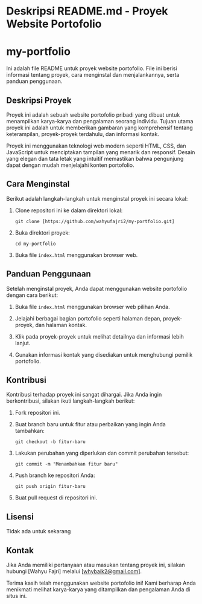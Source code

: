 # Deskripsi README.md - Proyek Website Portofolio
# my-portfolio

Ini adalah file README untuk proyek website portofolio. File ini berisi informasi tentang proyek, cara menginstal dan menjalankannya, serta panduan penggunaan.

## Deskripsi Proyek

Proyek ini adalah sebuah website portofolio pribadi yang dibuat untuk menampilkan karya-karya dan pengalaman seorang individu. Tujuan utama proyek ini adalah untuk memberikan gambaran yang komprehensif tentang keterampilan, proyek-proyek terdahulu, dan informasi kontak.

Proyek ini menggunakan teknologi web modern seperti HTML, CSS, dan JavaScript untuk menciptakan tampilan yang menarik dan responsif. Desain yang elegan dan tata letak yang intuitif memastikan bahwa pengunjung dapat dengan mudah menjelajahi konten portofolio.

## Cara Menginstal

Berikut adalah langkah-langkah untuk menginstal proyek ini secara lokal:

1. Clone repositori ini ke dalam direktori lokal:
   ```
   git clone [https://github.com/wahyufajri2/my-portfolio.git]
   ```

2. Buka direktori proyek:
   ```
   cd my-portfolio
   ```

3. Buka file `index.html` menggunakan browser web.

## Panduan Penggunaan

Setelah menginstal proyek, Anda dapat menggunakan website portofolio dengan cara berikut:

1. Buka file `index.html` menggunakan browser web pilihan Anda.

2. Jelajahi berbagai bagian portofolio seperti halaman depan, proyek-proyek, dan halaman kontak.

3. Klik pada proyek-proyek untuk melihat detailnya dan informasi lebih lanjut.

4. Gunakan informasi kontak yang disediakan untuk menghubungi pemilik portofolio.

## Kontribusi

Kontribusi terhadap proyek ini sangat dihargai. Jika Anda ingin berkontribusi, silakan ikuti langkah-langkah berikut:

1. Fork repositori ini.

2. Buat branch baru untuk fitur atau perbaikan yang ingin Anda tambahkan:
   ```
   git checkout -b fitur-baru
   ```

3. Lakukan perubahan yang diperlukan dan commit perubahan tersebut:
   ```
   git commit -m "Menambahkan fitur baru"
   ```

4. Push branch ke repositori Anda:
   ```
   git push origin fitur-baru
   ```

5. Buat pull request di repositori ini.

## Lisensi

Tidak ada untuk sekarang

## Kontak

Jika Anda memiliki pertanyaan atau masukan tentang proyek ini, silakan hubungi [Wahyu Fajri] melalui [whybaik2@gmail.com].

Terima kasih telah menggunakan website portofolio ini! Kami berharap Anda menikmati melihat karya-karya yang ditampilkan dan pengalaman Anda di situs ini.
